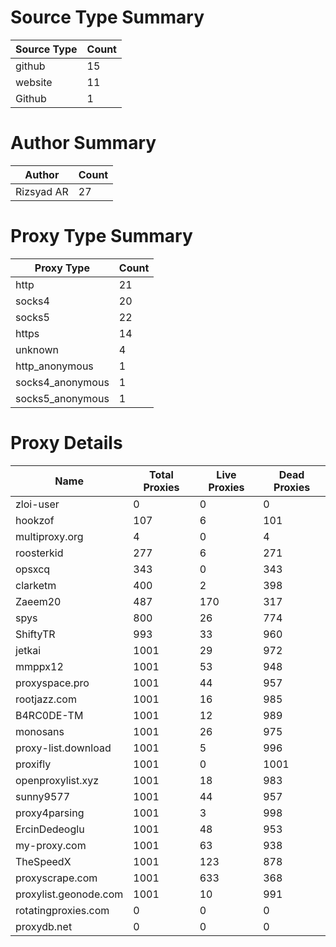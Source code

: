 # Source Type Summary

| Source Type | Count |
|-------------|-------|
| github | 15 |
| website | 11 |
| Github | 1 |


# Author Summary

| Author | Count |
|--------|-------|
| Rizsyad AR | 27 |


# Proxy Type Summary

| Proxy Type | Count |
|------------|-------|
| http | 21 |
| socks4 | 20 |
| socks5 | 22 |
| https | 14 |
| unknown | 4 |
| http_anonymous | 1 |
| socks4_anonymous | 1 |
| socks5_anonymous | 1 |


# Proxy Details

| Name | Total Proxies | Live Proxies | Dead Proxies |
|------|---------------|--------------|---------------|
| zloi-user | 0 | 0 | 0 |
| hookzof | 107 | 6 | 101 |
| multiproxy.org | 4 | 0 | 4 |
| roosterkid | 277 | 6 | 271 |
| opsxcq | 343 | 0 | 343 |
| clarketm | 400 | 2 | 398 |
| Zaeem20 | 487 | 170 | 317 |
| spys | 800 | 26 | 774 |
| ShiftyTR | 993 | 33 | 960 |
| jetkai | 1001 | 29 | 972 |
| mmppx12 | 1001 | 53 | 948 |
| proxyspace.pro | 1001 | 44 | 957 |
| rootjazz.com | 1001 | 16 | 985 |
| B4RC0DE-TM | 1001 | 12 | 989 |
| monosans | 1001 | 26 | 975 |
| proxy-list.download | 1001 | 5 | 996 |
| proxifly | 1001 | 0 | 1001 |
| openproxylist.xyz | 1001 | 18 | 983 |
| sunny9577 | 1001 | 44 | 957 |
| proxy4parsing | 1001 | 3 | 998 |
| ErcinDedeoglu | 1001 | 48 | 953 |
| my-proxy.com | 1001 | 63 | 938 |
| TheSpeedX | 1001 | 123 | 878 |
| proxyscrape.com | 1001 | 633 | 368 |
| proxylist.geonode.com | 1001 | 10 | 991 |
| rotatingproxies.com | 0 | 0 | 0 |
| proxydb.net | 0 | 0 | 0 |

